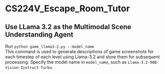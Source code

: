 # CS224V_Escape_Room_Tutor
## Use LLama 3.2 as the Multimodal Scene Understanding Agent
Run `python game_llama3-2.py --model_name`  
This command is used to generate descriptions of game screenshots for each timestep of each level using Llama-3.2 and store them for subsequent processing. Specify the model name in `model_name`, such as `Llama-3.2-90B-Vision-Instruct-Turbo`.
